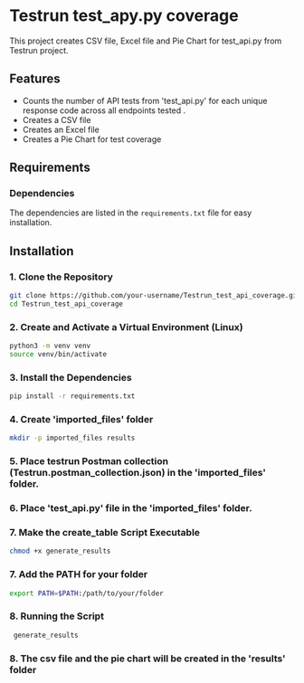 # Testrun test_apy.py coverage

This project creates CSV file, Excel file and Pie Chart for test_api.py from Testrun project.

## Features

- Counts the number of API tests from 'test_api.py' for each unique response code across all endpoints tested .
- Creates a CSV file
- Creates an Excel file
- Creates a Pie Chart for test coverage


## Requirements

### Dependencies

The dependencies are listed in the `requirements.txt` file for easy installation.

## Installation

### 1. Clone the Repository

```bash
git clone https://github.com/your-username/Testrun_test_api_coverage.git
cd Testrun_test_api_coverage
```

### 2. Create and Activate a Virtual Environment (Linux)

```bash
python3 -m venv venv
source venv/bin/activate
```

### 3. Install the Dependencies

```bash
pip install -r requirements.txt
```

### 4. Create 'imported_files' folder

```bash
mkdir -p imported_files results
```        

### 5. Place testrun Postman collection (Testrun.postman_collection.json) in the 'imported_files' folder.

### 6. Place 'test_api.py' file in the 'imported_files' folder.

### 7. Make the create_table Script Executable

```bash
chmod +x generate_results
```

### 7. Add the PATH for your folder

```bash
export PATH=$PATH:/path/to/your/folder 
```

### 8. Running the Script

``` bash
 generate_results
```

### 8. The csv file and the pie chart will be created in the 'results' folder









